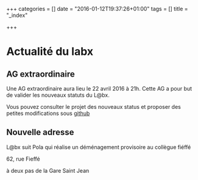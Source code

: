 +++
categories = [] 
date = "2016-01-12T19:37:26+01:00"
tags = [] 
title = "_index"

+++

# Actualité du labx

## AG extraordinaire
Une AG extraordinaire aura lieu le 22 avril 2016 à 21h. Cette AG a pour but de valider les nouveaux statuts du L@bx. 

Vous pouvez consulter le projet des nouveaux status et proposer des petites modifications sous [github](https://github.com/Labx/administration/blob/master/statuts.md)


## Nouvelle adresse
L@bx suit Pola qui réalise un déménagement provisoire au collègue fiéffé 

62, rue Fieffé 

à deux pas de la Gare Saint Jean

